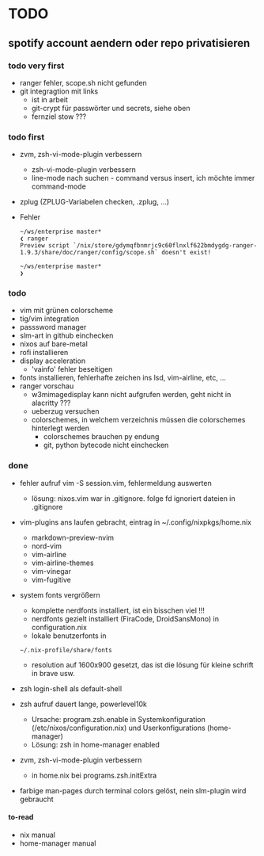 # TODO

## spotify account aendern oder repo privatisieren

### todo very first
- ranger fehler, scope.sh nicht gefunden
- git integragtion mit links
  - ist in arbeit
  - git-crypt für passwörter und secrets, siehe oben
  - fernziel stow ???

### todo first

- zvm, zsh-vi-mode-plugin verbessern
  -  zsh-vi-mode-plugin verbessern
  - line-mode nach suchen - command versus insert, ich möchte immer command-mode
- zplug (ZPLUG-Variabelen checken, .zplug, ...)

- Fehler
  ```
  ~/ws/enterprise master*
  ❮ ranger
  Preview script `/nix/store/gdymqfbnmrjc9c60flnxlf622bmdygdg-ranger-1.9.3/share/doc/ranger/config/scope.sh` doesn't exist!

  ~/ws/enterprise master*
  ❯
  ```

### todo
- vim mit grünen colorscheme
- tig/vim integration
- passsword manager
- slm-art in github einchecken
- nixos auf bare-metal
- rofi installieren
- display acceleration
  - 'vainfo' fehler beseitigen
- fonts installieren, fehlerhafte zeichen ins lsd, vim-airline, etc, ...
- ranger vorschau
  - w3mimagedisplay kann nicht aufgrufen werden, geht nicht in alacritty ???
  - ueberzug versuchen
  - colorschemes, in welchem verzeichnis müssen die colorschemes hinterlegt werden
    - colorschemes brauchen py endung
    - git, python bytecode nicht einchecken

### done
- fehler aufruf vim -S session.vim, fehlermeldung auswerten
  - lösung: nixos.vim war in .gitignore. folge fd ignoriert dateien in .gitignore
- vim-plugins ans laufen gebracht, eintrag in ~/.config/nixpkgs/home.nix
  - markdown-preview-nvim
  - nord-vim
  - vim-airline
  - vim-airline-themes
  - vim-vinegar
  - vim-fugitive

- system fonts vergrößern
  - komplette nerdfonts installiert, ist ein bisschen viel !!!
  - nerdfonts gezielt installiert (FiraCode, DroidSansMono) in configuration.nix
  - lokale benutzerfonts in
  ```
  ~/.nix-profile/share/fonts
  ```
  - resolution auf 1600x900 gesetzt, das ist die lösung für kleine schrift in brave usw.

- zsh login-shell als default-shell

- zsh aufruf dauert lange, powerlevel10k
  - Ursache: program.zsh.enable in Systemkonfiguration (/etc/nixos/configuration.nix) und Userkonfigurations (home-manager)
  - Lösung: zsh in home-manager enabled

- zvm, zsh-vi-mode-plugin verbessern
  - in home.nix bei programs.zsh.initExtra

- farbige man-pages
  durch terminal colors gelöst, nein slm-plugin wird gebraucht

#### to-read
- nix manual
- home-manager manual
